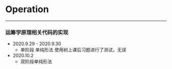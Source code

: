 # Operation
---
### 运筹学原理相关代码的实现
- 2020.9.29 - 2020.9.30
  - 单阶段 单纯形法 使用树上课后习题进行了测试，无误
- 2020.10.2 
  - 双阶段单纯形法